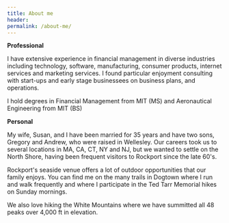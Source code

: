 ```yaml
---
title: About me
header:
permalink: /about-me/
---
```

**Professional**

I have extensive experience in financial management in diverse industries including technology, software, 
manufacturing, consumer products, internet services and marketing services. 
I found particular enjoyment consulting with start-ups and early stage businessees on business plans, 
and operations.  

I hold degrees in Financial Management from MIT (MS) and Aeronautical Engineering from MIT (BS)

**Personal**

My wife, Susan, and I have been married for 35 years and have two sons, Gregory and Andrew, 
who were raised in Wellesley. 
Our careers took us to several locations in MA, CA, CT, NY and NJ, but we wanted to settle on the North Shore, 
having been frequent visitors to Rockport since the late 60's.

Rockport's seaside venue offers a lot of outdoor opportunities that our family enjoys. You can 
find me on the many trails in Dogtown where I run and walk frequently and where I participate in the Ted Tarr 
Memorial hikes on Sunday mornings.

We also love hiking the White Mountains where we have summitted all 48 peaks over 4,000 ft in elevation.
